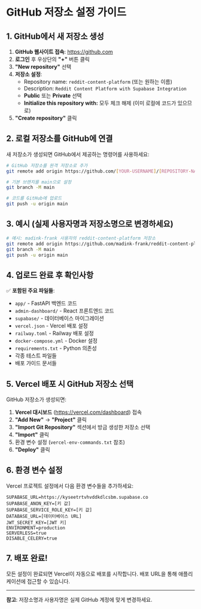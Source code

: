 # GitHub 저장소 설정 가이드

## 1. GitHub에서 새 저장소 생성

1. **GitHub 웹사이트 접속**: https://github.com
2. **로그인** 후 우상단의 **"+"** 버튼 클릭
3. **"New repository"** 선택
4. **저장소 설정**:
   - Repository name: `reddit-content-platform` (또는 원하는 이름)
   - Description: `Reddit Content Platform with Supabase Integration`
   - **Public** 또는 **Private** 선택
   - **Initialize this repository with:** 모두 체크 해제 (이미 로컬에 코드가 있으므로)
5. **"Create repository"** 클릭

## 2. 로컬 저장소를 GitHub에 연결

새 저장소가 생성되면 GitHub에서 제공하는 명령어를 사용하세요:

```bash
# GitHub 저장소를 원격 저장소로 추가
git remote add origin https://github.com/[YOUR-USERNAME]/[REPOSITORY-NAME].git

# 기본 브랜치를 main으로 설정
git branch -M main

# 코드를 GitHub에 업로드
git push -u origin main
```

## 3. 예시 (실제 사용자명과 저장소명으로 변경하세요)

```bash
# 예시: madink-frank 사용자의 reddit-content-platform 저장소
git remote add origin https://github.com/madink-frank/reddit-content-platform.git
git branch -M main
git push -u origin main
```

## 4. 업로드 완료 후 확인사항

✅ **포함된 주요 파일들**:
- `app/` - FastAPI 백엔드 코드
- `admin-dashboard/` - React 프론트엔드 코드
- `supabase/` - 데이터베이스 마이그레이션
- `vercel.json` - Vercel 배포 설정
- `railway.toml` - Railway 배포 설정
- `docker-compose.yml` - Docker 설정
- `requirements.txt` - Python 의존성
- 각종 테스트 파일들
- 배포 가이드 문서들

## 5. Vercel 배포 시 GitHub 저장소 선택

GitHub 저장소가 생성되면:

1. **Vercel 대시보드** (https://vercel.com/dashboard) 접속
2. **"Add New"** → **"Project"** 클릭
3. **"Import Git Repository"** 섹션에서 방금 생성한 저장소 선택
4. **"Import"** 클릭
5. 환경 변수 설정 (`vercel-env-commands.txt` 참조)
6. **"Deploy"** 클릭

## 6. 환경 변수 설정

Vercel 프로젝트 설정에서 다음 환경 변수들을 추가하세요:

```
SUPABASE_URL=https://kyseetrtvhvddkdlcsbm.supabase.co
SUPABASE_ANON_KEY=[키 값]
SUPABASE_SERVICE_ROLE_KEY=[키 값]
DATABASE_URL=[데이터베이스 URL]
JWT_SECRET_KEY=[JWT 키]
ENVIRONMENT=production
SERVERLESS=true
DISABLE_CELERY=true
```

## 7. 배포 완료!

모든 설정이 완료되면 Vercel이 자동으로 배포를 시작합니다.
배포 URL을 통해 애플리케이션에 접근할 수 있습니다.

---

**참고**: 저장소명과 사용자명은 실제 GitHub 계정에 맞게 변경하세요.